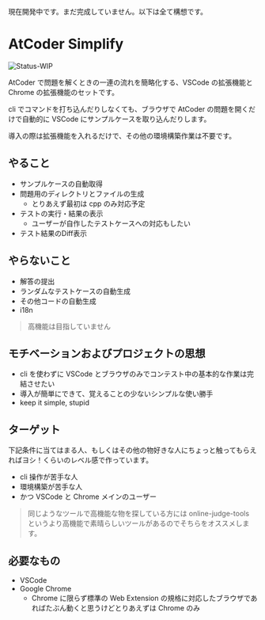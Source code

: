 現在開発中です。まだ完成していません。以下は全て構想です。

# AtCoder Simplify

![Status-WIP](https://img.shields.io/badge/Status-WIP-orange)

AtCoder で問題を解くときの一連の流れを簡略化する、VSCode の拡張機能と Chrome の拡張機能のセットです。

cli でコマンドを打ち込んだりしなくても、ブラウザで AtCoder の問題を開くだけで自動的に VSCode にサンプルケースを取り込んだりします。

導入の際は拡張機能を入れるだけで、その他の環境構築作業は不要です。

## やること

- サンプルケースの自動取得
- 問題用のディレクトリとファイルの生成
  - とりあえず最初は cpp のみ対応予定
- テストの実行・結果の表示
  - ユーザーが自作したテストケースへの対応もしたい
- テスト結果のDiff表示

## やらないこと

- 解答の提出
- ランダムなテストケースの自動生成
- その他コードの自動生成
- i18n

> 高機能は目指していません

## モチベーションおよびプロジェクトの思想

- cli を使わずに VSCode とブラウザのみでコンテスト中の基本的な作業は完結させたい
- 導入が簡単にできて、覚えることの少ないシンプルな使い勝手
- keep it simple, stupid

## ターゲット

下記条件に当てはまる人、もしくはその他の物好きな人にちょっと触ってもらえればヨシ！くらいのレベル感で作っています。

- cli 操作が苦手な人
- 環境構築が苦手な人
- かつ VSCode と Chrome メインのユーザー

> 同じようなツールで高機能な物を探している方には online-judge-tools というより高機能で素晴らしいツールがあるのでそちらをオススメします。

## 必要なもの

- VSCode
- Google Chrome
  - Chrome に限らず標準の Web Extension の規格に対応したブラウザであればたぶん動くと思うけどとりあえずは Chrome のみ
